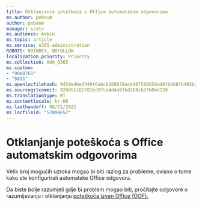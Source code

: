 ```yaml
---
title: Otklanjanje poteškoća s Office automatskim odgovorima
ms.author: pebaum
author: pebaum
manager: scotv
ms.audience: Admin
ms.topic: article
ms.service: o365-administration
ROBOTS: NOINDEX, NOFOLLOW
localization_priority: Priority
ms.collection: Adm_O365
ms.custom:
- "9000761"
- "5831"
ms.openlocfilehash: 9450edbed749f6abcb268678acb407599559ad0f0ab8fb405b3f772c2371cdea
ms.sourcegitcommit: 920051182781bd97ce4d4d6fbd268cb37b84d239
ms.translationtype: MT
ms.contentlocale: hr-HR
ms.lasthandoff: 08/11/2021
ms.locfileid: "57899652"
---
```

# <a name="troubleshooting-out-of-office-automatic-replies"></a>Otklanjanje poteškoća s Office automatskim odgovorima

Velik broj mogućih uzroka mogao bi biti razlog za probleme, ovisno o tome kako ste konfigurirali automatske Office odgovora.

Da biste bolje razumjeli gdje bi problem mogao biti, pročitajte odgovore o razumijevanju i otklanjanju [poteškoća izvan Office (OOF).](https://docs.microsoft.com/exchange/troubleshoot/email-delivery/understand-troubleshoot-oof-replies)